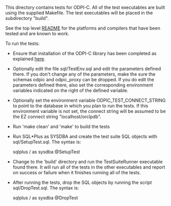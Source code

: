 This directory contains tests for ODPI-C. All of the test executables
are built using the supplied Makefile. The test executables will be
placed in the subdirectory "build".

See the top level [README](../README.md) for the platforms and compilers that
have been tested and are known to work.

To run the tests:

  - Ensure that installation of the ODPI-C library has been completed as
    explained [here](https://oracle.github.io/odpi/doc/installation.html).

  - Optionally edit the file sql/TestEnv.sql and edit the parameters defined
    there. If you don't change any of the parameters, make the sure the schemas
    odpic and odpic_proxy can be dropped. If you do edit the parameters defined
    there, also set the corresponding environment variables indicated on the
    right of the defined variable.

  - Optionally set the environment variable ODPIC_TEST_CONNECT_STRING to point
    to the database in which you plan to run the tests. If this environment
    variable is not set, the connect string will be assumed to be the
    EZ connect string "localhost/orclpdb".

  - Run 'make clean' and 'make' to build the tests

  - Run SQL\*Plus as SYSDBA and create the test suite SQL objects with
    sql/SetupTest.sql.  The syntax is:

      sqlplus / as sysdba @SetupTest

  - Change to the 'build' directory and run the TestSuiteRunner executable
    found there. It will run all of the tests in the other executables and
    report on success or failure when it finishes running all of the tests.

  - After running the tests, drop the SQL objects by running the
    script sql/DropTest.sql.  The syntax is:

      sqlplus / as sysdba @DropTest

